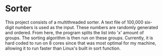 # Sorter
This project consists of a multithreaded sorter. A text file of 100,000 six-digit numbers is used
as the input. These numbers are randomly generated and ordered. From here, the program splits the
list into 'x' amount of groups. The sorting algorithm is then run on these groups. Currently, it is
hard coded to run on 8 cores since that was most optimal for my machine, allowing it to run faster
than Linux's built in sort function.